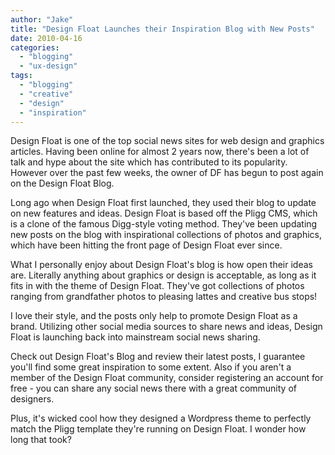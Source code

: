 ```yaml
---
author: "Jake"
title: "Design Float Launches their Inspiration Blog with New Posts"
date: 2010-04-16
categories: 
  - "blogging"
  - "ux-design"
tags: 
  - "blogging"
  - "creative"
  - "design"
  - "inspiration"
---
```


Design Float is one of the top social news sites for web design and graphics articles. Having been online for almost 2 years now, there's been a lot of talk and hype about the site which has contributed to its popularity. However over the past few weeks, the owner of DF has begun to post again on the Design Float Blog.

<!--more-->

Long ago when Design Float first launched, they used their blog to update on new features and ideas. Design Float is based off the Pligg CMS, which is a clone of the famous Digg-style voting method. They've been updating new posts on the blog with inspirational collections of photos and graphics, which have been hitting the front page of Design Float ever since.

What I personally enjoy about Design Float's blog is how open their ideas are. Literally anything about graphics or design is acceptable, as long as it fits in with the theme of Design Float. They've got collections of photos ranging from grandfather photos to pleasing lattes and creative bus stops!

I love their style, and the posts only help to promote Design Float as a brand. Utilizing other social media sources to share news and ideas, Design Float is launching back into mainstream social news sharing.

Check out Design Float's Blog and review their latest posts, I guarantee you'll find some great inspiration to some extent. Also if you aren't a member of the Design Float community, consider registering an account for free - you can share any social news there with a great community of designers.

Plus, it's wicked cool how they designed a Wordpress theme to perfectly match the Pligg template they're running on Design Float. I wonder how long that took?
